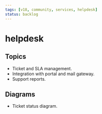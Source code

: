 ```yaml
---
tags: [v18, community, services, helpdesk]
status: backlog
---
```

# helpdesk

## Topics
- Ticket and SLA management.
- Integration with portal and mail gateway.
- Support reports.

## Diagrams
- Ticket status diagram.




